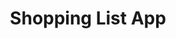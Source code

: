 ---
layout: page
title: Shopping List App
description: Simple shopping list application created with MERN (MongoDB, Express, React and Node) stack and Redux for state management.
img: assets/img/shopping_list.png
importance: 3
category: samples
redirect: https://github.com/benjajorquera/mern-shopping-list
---